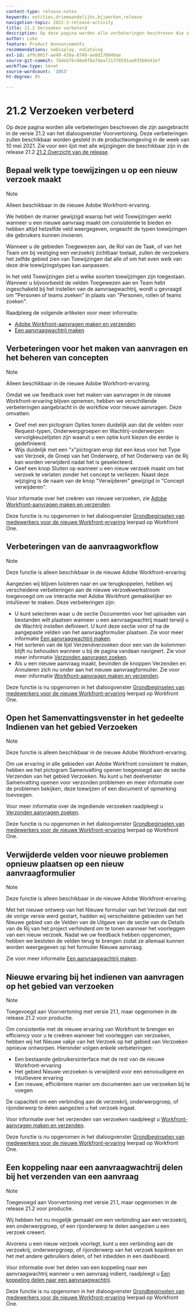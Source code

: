 ```yaml
---
content-type: release-notes
keywords: notities,driemaandelijks,bijwerken,release
navigation-topic: 2021-2-release-activity
title: 21.2 Verzoeken verbeterd
description: Op deze pagina worden alle verbeteringen beschreven die zijn aangebracht in de versie 21.2 van het dialoogvenster Voorvertoning. Deze verbeteringen zullen beschikbaar worden gesteld in de productieomgeving in de week van 10 mei 2021. Voor een lijst van alle veranderingen beschikbaar met versie 21.2, zie 21.2 Overzicht van de Versie.
author: Luke
feature: Product Announcements
recommendations: noDisplay, noCatalog
exl-id: af9c801f-ae40-439a-8749-ae8d178040ae
source-git-commit: 76deb76c66e8f8a7dea721378591ae035b8d42e7
workflow-type: tm+mt
source-wordcount: '1053'
ht-degree: 0%

---
```


# 21.2 Verzoeken verbeterd

Op deze pagina worden alle verbeteringen beschreven die zijn aangebracht in de versie 21.2 van het dialoogvenster Voorvertoning. Deze verbeteringen zullen beschikbaar worden gesteld in de productieomgeving in de week van 10 mei 2021. Zie voor een lijst met alle wijzigingen die beschikbaar zijn in de release 21.2 [21.2 Overzicht van de release](../../../product-announcements/product-releases/21.2-release-activity/21-2-release-overview.md).

## Bepaal welk type toewijzingen u op een nieuw verzoek maakt

>[!NOTE]
>
>Alleen beschikbaar in de nieuwe Adobe Workfront-ervaring.

We hebben de manier gewijzigd waarop het veld Toewijzingen werkt wanneer u een nieuwe aanvraag maakt om consistentie te bieden en hebben altijd hetzelfde veld weergegeven, ongeacht de typen toewijzingen die gebruikers kunnen invoeren.

Wanneer u de gebieden Toegewezen aan, de Rol van de Taak, of van het Team om bij vestiging een verzoekrij zichtbaar toelaat, zullen de verzoekers het zelfde gebied zien van Toewijzingen dat alle of om het even welk van deze drie toewijzingstypes kan aanpassen.

In het veld Toewijzingen ziet u welke soorten toewijzingen zijn toegestaan. Wanneer u bijvoorbeeld de velden Toegewezen aan en Team hebt ingeschakeld bij het instellen van de aanvraagwachtrij, wordt u gevraagd om &quot;Personen of teams zoeken&quot; in plaats van &quot;Personen, rollen of teams zoeken&quot;.

Raadpleeg de volgende artikelen voor meer informatie:

* [Adobe Workfront-aanvragen maken en verzenden](/help/quicksilver/manage-work/requests/create-requests/create-submit-requests.md)
* [Een aanvraagwachtrij maken](../../../manage-work/requests/create-and-manage-request-queues/create-request-queue.md)

## Verbeteringen voor het maken van aanvragen en het beheren van concepten

>[!NOTE]
>
>Alleen beschikbaar in de nieuwe Adobe Workfront-ervaring.

Omdat we uw feedback over het maken van aanvragen in de nieuwe Workfront-ervaring blijven opnemen, hebben we verschillende verbeteringen aangebracht in de workflow voor nieuwe aanvragen. Deze omvatten:

* Geef met een pictogram Opties tonen duidelijk aan dat de velden voor Request-typen, Onderwerpgroepen en Wachtrij-onderwerpen vervolgkeuzelijsten zijn waaruit u een optie kunt kiezen die eerder is gedefinieerd.
* Wijs duidelijk met een &quot;x&quot;pictogram erop dat een keus voor het Type van Verzoek, de Groep van het Onderwerp, of het Onderwerp van de Rij kan worden verwijderd nadat het is geselecteerd.
* Geef een knop Sluiten op wanneer u een nieuw verzoek maakt om het verzoek te verlaten zonder het concept te verliezen. Naast deze wijziging is de naam van de knop &quot;Verwijderen&quot; gewijzigd in &quot;Concept verwijderen&quot;.

Voor informatie over het creëren van nieuwe verzoeken, zie [Adobe Workfront-aanvragen maken en verzenden](/help/quicksilver/manage-work/requests/create-requests/create-submit-requests.md).

Deze functie is nu opgenomen in het dialoogvenster [Grondbeginselen van medewerkers voor de nieuwe Workfront-ervaring](https://one.workfront.com/s/learningpath1/collaborator-fundamentals-for-the-new-workfront-experience-MCY5AMOQQTGFDVZB4ODS6TXCYE2A) leerpad op Workfront One.

## Verbeteringen van de aanvraagworkflow

>[!NOTE]
>
>Deze functie is alleen beschikbaar in de nieuwe Adobe Workfront-ervaring

Aangezien wij blijven luisteren naar en uw terugkoppelen, hebben wij verscheidene verbeteringen aan de nieuwe verzoekwerkstroom toegevoegd om uw interactie met Adobe Workfront gemakkelijker en intuïtiever te maken. Deze verbeteringen zijn:

* U kunt selecteren waar u de sectie Documenten voor het uploaden van bestanden wilt plaatsen wanneer u een aanvraagwachtrij maakt terwijl u de Wachtrij instellen definieert. U kunt deze sectie voor of na de aangepaste velden van het aanvraagformulier plaatsen. Zie voor meer informatie [Een aanvraagwachtrij maken](../../../manage-work/requests/create-and-manage-request-queues/create-request-queue.md).
* Het sorteren van de lijst Verzendverzoeken door een van de kolommen blijft nu behouden wanneer u bij de pagina vandaan navigeert. Zie voor meer informatie [Verzonden aanvragen zoeken](../../../manage-work/requests/create-requests/locate-submitted-requests.md).
* Als u een nieuwe aanvraag maakt, bevinden de knoppen Verzenden en Annuleren zich nu onder aan het nieuwe aanvraagformulier. Zie voor meer informatie [Workfront-aanvragen maken en verzenden](/help/quicksilver/manage-work/requests/create-requests/create-submit-requests.md).

Deze functie is nu opgenomen in het dialoogvenster [Grondbeginselen van medewerkers voor de nieuwe Workfront-ervaring](https://one.workfront.com/s/learningpath1/collaborator-fundamentals-for-the-new-workfront-experience-MCY5AMOQQTGFDVZB4ODS6TXCYE2A) leerpad op Workfront One.

## Open het Samenvattingsvenster in het gedeelte Indienen van het gebied Verzoeken

>[!NOTE]
>
>Deze functie is alleen beschikbaar in de nieuwe Adobe Workfront-ervaring.

Om uw ervaring in alle gebieden van Adobe Workfront consistent te maken, hebben we het pictogram Samenvatting openen toegevoegd aan de sectie Verzenden van het gebied Verzoeken. Nu kunt u het deelvenster Samenvatting openen voor verzonden problemen en meer informatie over de problemen bekijken, deze toewijzen of een document of opmerking toevoegen.

Voor meer informatie over de ingediende verzoeken raadpleegt u [Verzonden aanvragen zoeken](../../../manage-work/requests/create-requests/locate-submitted-requests.md).

Deze functie is nu opgenomen in het dialoogvenster [Grondbeginselen van medewerkers voor de nieuwe Workfront-ervaring](https://one.workfront.com/s/learningpath1/collaborator-fundamentals-for-the-new-workfront-experience-MCY5AMOQQTGFDVZB4ODS6TXCYE2A) leerpad op Workfront One.

## Verwijderde velden voor nieuwe problemen opnieuw plaatsen op een nieuw aanvraagformulier

>[!NOTE]
>
>Deze functie is alleen beschikbaar in de nieuwe Adobe Workfront-ervaring.

Met het nieuwe ontwerp van het Nieuwe formulier van het Verzoek dat met de vorige versie werd gestart, hadden wij verscheidene gebieden van het Nieuwe gebied van de Velden van de Uitgave van de sectie van de Details van de Rij van het project verhinderd om te tonen wanneer het voorleggen van een nieuw verzoek. Nadat we uw feedback hebben opgenomen, hebben we besloten de velden terug te brengen zodat ze allemaal kunnen worden weergegeven op het formulier Nieuwe aanvraag.

Zie voor meer informatie [Een aanvraagwachtrij maken](../../../manage-work/requests/create-and-manage-request-queues/create-request-queue.md).

## Nieuwe ervaring bij het indienen van aanvragen op het gebied van verzoeken

>[!NOTE]
>
>Toegevoegd aan Voorvertoning met versie 21.1, maar opgenomen in de release 21.2 voor productie.

Om consistentie met de nieuwe ervaring van Workfront te brengen en efficiency voor u te creëren wanneer het voorleggen van verzoeken, hebben wij het Nieuwe vakje van het Verzoek op het gebied van Verzoeken opnieuw ontworpen. Hieronder volgen enkele verbeteringen:

* Een bestaande gebruikersinterface met de rest van de nieuwe Workfront-ervaring
* Het gebied Nieuwe verzoeken is verwijderd voor een eenvoudigere en intuïtievere ervaring
* Een nieuwe, efficiëntere manier om documenten aan uw verzoeken bij te voegen

De capaciteit om een verbinding aan de verzoekrij, onderwerpgroep, of rijonderwerp te delen aangezien u het verzoek ingaat.

Voor informatie over het verzenden van verzoeken raadpleegt u [Workfront-aanvragen maken en verzenden](/help/quicksilver/manage-work/requests/create-requests/create-submit-requests.md).

Deze functie is nu opgenomen in het dialoogvenster [Grondbeginselen van medewerkers voor de nieuwe Workfront-ervaring](https://one.workfront.com/s/learningpath1/collaborator-fundamentals-for-the-new-workfront-experience-MCY5AMOQQTGFDVZB4ODS6TXCYE2A) leerpad op Workfront One.

## Een koppeling naar een aanvraagwachtrij delen bij het verzenden van een aanvraag

>[!NOTE]
>
>Toegevoegd aan Voorvertoning met versie 21.1, maar opgenomen in de release 21.2 voor productie.

Wij hebben het nu mogelijk gemaakt om een verbinding aan een verzoekrij, een onderwerpgroep, of een rijonderwerp te delen aangezien u een verzoek creeert.

Alvorens u een nieuw verzoek voorlegt, kunt u een verbinding aan de verzoekrij, onderwerpgroep, of rijonderwerp van het verzoek kopiëren en het met andere gebruikers delen, of het inbedden in een dashboard.

Voor informatie over het delen van een koppeling naar een aanvraagwachtrij wanneer u een aanvraag indient, raadpleegt u [Een koppeling delen naar een aanvraagwachtrij](../../../manage-work/requests/create-requests/share-link-to-request-queue.md).

Deze functie is nu opgenomen in het dialoogvenster [Grondbeginselen van medewerkers voor de nieuwe Workfront-ervaring](https://one.workfront.com/s/learningpath1/collaborator-fundamentals-for-the-new-workfront-experience-MCY5AMOQQTGFDVZB4ODS6TXCYE2A) leerpad op Workfront One.
